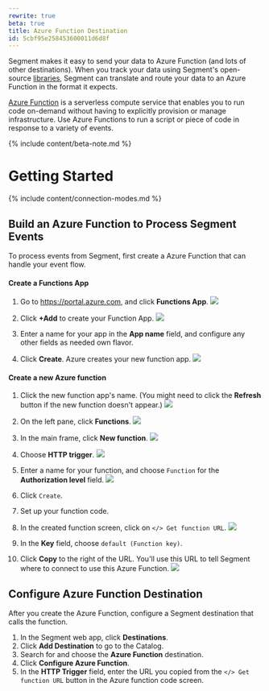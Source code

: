 ```yaml
---
rewrite: true
beta: true
title: Azure Function Destination
id: 5cbf95e258453600011d6d8f
---
```

Segment makes it easy to send your data to Azure Function (and lots of other destinations). When you track your data using Segment's open-source [libraries](/docs/connections/sources/catalog/), Segment can translate and route your data to an Azure Function in the format it expects.

[Azure Function](https://azure.microsoft.com/en-us/services/functions) is a serverless compute service that enables you to run code on-demand without having to explicitly provision or manage infrastructure. Use Azure Functions to run a script or piece of code in response to a variety of events.


{% include content/beta-note.md %}


# Getting Started

{% include content/connection-modes.md %}

## Build an Azure Function to Process Segment Events

To process events from Segment, first create a Azure Function that can handle your event flow.

#### Create a Functions App


1. Go to https://portal.azure.com, and click **Functions App**.
   ![](images/azure1.png)

2. Click **+Add** to create your Function App.
   ![](images/azure2.png)

3. Enter a name for your app in the **App name** field, and configure any other fields as needed own flavor.
4. Click **Create**. Azure creates your new function app.
   ![](images/azure3.png)

#### Create a new Azure function


1. Click the new function app's name. (You might need to click the **Refresh** button if the new function doesn't appear.)
   ![](images/azure4.png)

2. On the left pane, click **Functions**.
   ![](images/azure5.png)

3. In the main frame, click **New function**.
   ![](images/azure6.png)


4. Choose **HTTP trigger**.
   ![](images/azure7.png)

5. Enter a name for your function, and choose `Function` for the **Authorization level** field.
   ![](images/azure8.png)
6. Click `Create`.

11. Set up your function code.
12. In the created function screen, click on `</> Get function URL`.
    ![](images/azure9.png)

13. In the **Key** field, choose `default (Function key)`.
14. Click **Copy** to the right of the URL. You'll use this URL to tell Segment where to connect to use this Azure Function.
   ![](images/azure10.png)

## Configure Azure Function Destination

After you create the Azure Function, configure a Segment destination that calls the function.

1. In the Segment web app, click **Destinations**.
2. Click **Add Destination** to go to the Catalog.
3. Search for and choose the **Azure Function** destination.
4. Click **Configure Azure Function**.
5. In the **HTTP Trigger** field, enter the URL you copied from the `</> Get function URL` button in the Azure function code screen.
